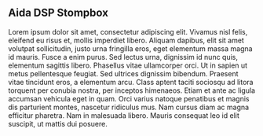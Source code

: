 ## Aida DSP Stompbox

Lorem ipsum dolor sit amet, consectetur adipiscing elit. Vivamus nisl felis, eleifend eu risus et, mollis imperdiet libero. Aliquam dapibus, elit sit amet volutpat sollicitudin, justo urna fringilla eros, eget elementum massa magna id mauris. Fusce a enim purus. Sed lectus urna, dignissim id nunc quis, elementum sagittis libero. Phasellus vitae ullamcorper orci. Ut in sapien ut metus pellentesque feugiat. Sed ultrices dignissim bibendum. Praesent vitae tincidunt eros, a elementum arcu. Class aptent taciti sociosqu ad litora torquent per conubia nostra, per inceptos himenaeos. Etiam et ante ac ligula accumsan vehicula eget in quam. Orci varius natoque penatibus et magnis dis parturient montes, nascetur ridiculus mus. Nam cursus diam ac magna efficitur pharetra. Nam in malesuada libero. Mauris consequat leo id elit suscipit, ut mattis dui posuere.
